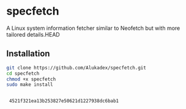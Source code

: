 # specfetch
A Linux system information fetcher similar to Neofetch but with more tailored details.HEAD

## Installation

```bash
git clone https://github.com/Alukadex/specfetch.git
cd specfetch
chmod +x specfetch
sudo make install


 4521f321ea13b253827e50621d1227938dc6bab1
